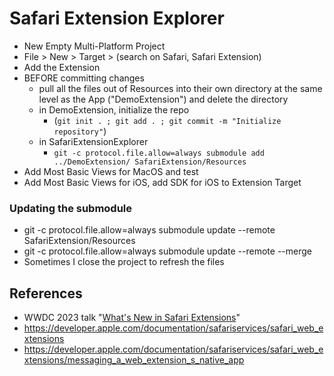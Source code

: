 #  Safari Extension Explorer

- New Empty Multi-Platform Project
- File > New > Target > (search on Safari, Safari Extension)
- Add the Extension
- BEFORE committing changes
    - pull all the files out of Resources into their own directory at the same level as the App ("DemoExtension") and delete the directory
    - in DemoExtension, initialize the repo 
        - (`git init . ; git add . ; git commit -m "Initialize repository"`)
    - in SafariExtensionExplorer
        - `git -c protocol.file.allow=always submodule add ../DemoExtension/ SafariExtension/Resources`
- Add Most Basic Views for MacOS and test
- Add Most Basic Views for iOS, add SDK for iOS to Extension Target

### Updating the submodule
- git -c protocol.file.allow=always submodule update --remote SafariExtension/Resources
- git -c protocol.file.allow=always submodule update --remote --merge
- Sometimes I close the project to refresh the files

## References
- WWDC 2023 talk "[What's New in Safari Extensions](https://developer.apple.com/wwdc23/10119)" 
- https://developer.apple.com/documentation/safariservices/safari_web_extensions
- https://developer.apple.com/documentation/safariservices/safari_web_extensions/messaging_a_web_extension_s_native_app
